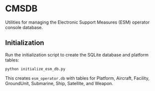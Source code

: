 # CMSDB

Utilities for managing the Electronic Support Measures (ESM) operator console database.

## Initialization

Run the initialization script to create the SQLite database and platform tables:

```
python initialize_esm_db.py
```

This creates `esm_operator.db` with tables for Platform, Aircraft, Facility, GroundUnit, Submarine, Ship, Satellite, and Weapon.
